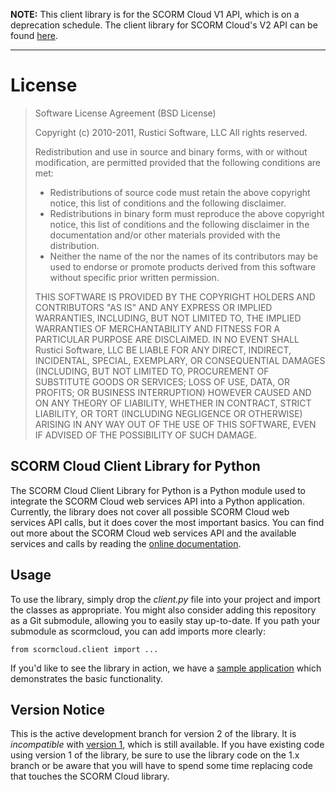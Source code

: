 **NOTE:**  This client library is for the SCORM Cloud V1 API, which is on a deprecation schedule.  The client library for SCORM Cloud's V2 API can be found [here](https://github.com/RusticiSoftware/scormcloud-api-v2-client-python).

--- 

# License
> Software License Agreement (BSD License)
> 
> Copyright (c) 2010-2011, Rustici Software, LLC
> All rights reserved.
> 
> Redistribution and use in source and binary forms, with or without
> modification, are permitted provided that the following conditions are met:
> 
> *   Redistributions of source code must retain the above copyright
>     notice, this list of conditions and the following disclaimer.
> *   Redistributions in binary form must reproduce the above copyright
>     notice, this list of conditions and the following disclaimer in the
>     documentation and/or other materials provided with the distribution.
> *   Neither the name of the <organization> nor the
>     names of its contributors may be used to endorse or promote products
>     derived from this software without specific prior written permission.
>
> THIS SOFTWARE IS PROVIDED BY THE COPYRIGHT HOLDERS AND CONTRIBUTORS "AS IS" 
> AND ANY EXPRESS OR IMPLIED WARRANTIES, INCLUDING, BUT NOT LIMITED TO, THE 
> IMPLIED WARRANTIES OF MERCHANTABILITY AND FITNESS FOR A PARTICULAR PURPOSE ARE
> DISCLAIMED. IN NO EVENT SHALL Rustici Software, LLC BE LIABLE FOR ANY
> DIRECT, INDIRECT, INCIDENTAL, SPECIAL, EXEMPLARY, OR CONSEQUENTIAL DAMAGES
> (INCLUDING, BUT NOT LIMITED TO, PROCUREMENT OF SUBSTITUTE GOODS OR SERVICES;
> LOSS OF USE, DATA, OR PROFITS; OR BUSINESS INTERRUPTION) HOWEVER CAUSED AND
> ON ANY THEORY OF LIABILITY, WHETHER IN CONTRACT, STRICT LIABILITY, OR TORT
> (INCLUDING NEGLIGENCE OR OTHERWISE) ARISING IN ANY WAY OUT OF THE USE OF THIS
> SOFTWARE, EVEN IF ADVISED OF THE POSSIBILITY OF SUCH DAMAGE.

## SCORM Cloud Client Library for Python
The SCORM Cloud Client Library for Python is a Python module used to integrate the SCORM Cloud web services API into a Python application. Currently, the library does not cover all possible SCORM Cloud web services API calls, but it does cover the most important basics. You can find out more about the SCORM Cloud web services API and the available services and calls by reading the [online documentation](http://cloud.scorm.com/doc/web-services/api.html).

## Usage
To use the library, simply drop the *client.py* file into your project and import the classes as appropriate. You might also consider adding this repository as a Git submodule, allowing you to easily stay up-to-date. If you path your submodule as scormcloud, you can add imports more clearly:

    from scormcloud.client import ...

If you'd like to see the library in action, we have a [sample application](https://github.com/RusticiSoftware/SCORMCloud_PythonDemoApp) which demonstrates the basic functionality.

## Version Notice
This is the active development branch for version 2 of the library. It is *incompatible* with [version 1](https://github.com/RusticiSoftware/SCORMCloud_PythonLibrary/tree/1.x), which is still available. If you have existing code using version 1 of the library, be sure to use the library code on the 1.x branch or be aware that you will have to spend some time replacing code that touches the SCORM Cloud library.
